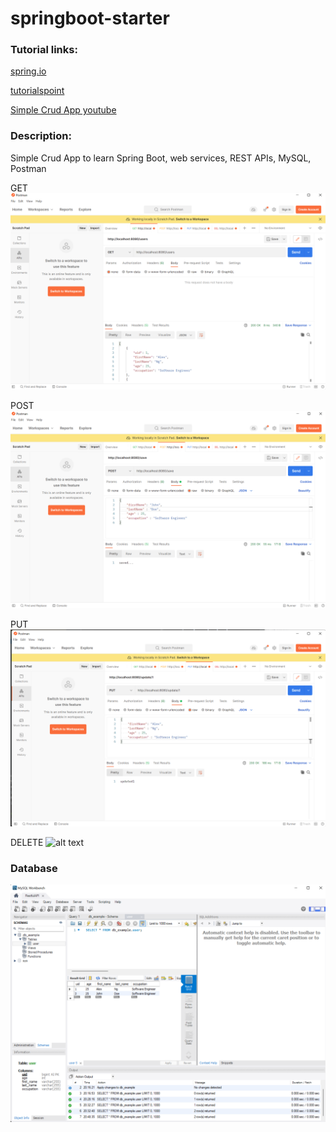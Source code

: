 # springboot-starter

### Tutorial links:

[spring.io](https://spring.io/guides/gs/spring-boot/)

[tutorialspoint](https://www.tutorialspoint.com/spring_boot/index.htm)

[Simple Crud App youtube](https://www.youtube.com/watch?v=YVl6M5ztOu8)

### Description:
Simple Crud App to learn Spring Boot, web services, REST APIs, MySQL, Postman

GET
![alt text](https://github.com/xyzcv979/springboot-starter/blob/main/images/get_request.png)

POST
![alt text](https://github.com/xyzcv979/springboot-starter/blob/main/images/post_request.png)

PUT
![alt text](https://github.com/xyzcv979/springboot-starter/blob/main/images/put_request.png)

DELETE
![alt text](https://raw.githubusercontent.com/xyzcv979/springboot-starter/blob/main/images/delete_request.png)


### Database
![alt text](https://github.com/xyzcv979/springboot-starter/blob/main/images/mysql_workbench_db_example.png)

